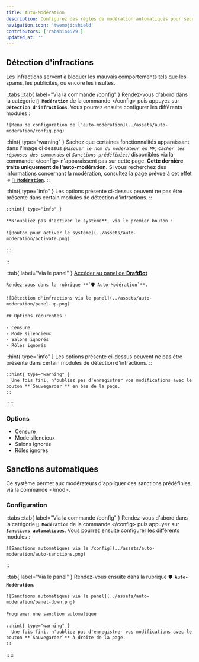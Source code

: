 ```yaml
---
title: Auto-Modération
description: Configurez des règles de modération automatiques pour sécuriser votre serveur !
navigation.icon: 'twemoji:shield'
contributors: ['rababio4579']
updated_at: ''
---
```



## Détection d'infractions

Les infractions servent à bloquer les mauvais comportements tels que les spams, les publicités, ou encore les insultes.

::tabs
  ::tab{ label="Via la commande /config" }
    Rendez-vous d'abord dans la catégorie **`🔨 Modération`** de la commande \</config> puis appuyez sur **`Détection d'infractions`**. Vous pourrez ensuite configurer les différents modules :

    ![Menu de configuration de l'auto-modération](../assets/auto-moderation/config.png)

  ::hint{ type="warning" }
    Sachez que certaines fonctionnalités apparaissant dans l'image ci dessus *(`Masquer le nom du modérateur en MP`, `Cacher les réponses des commandes` et `Sanctions prédéfinies`)* disponibles via la commande \</config> n'apparaissent pas sur cette page. **Cette dernière traite uniquement de l'auto-modération.** Si vous recherchez des informations concernant la modération, consultez la page prévue à cet effet ➜ **[`🔨 Modération`](https://draftbot.fr/docs/modules/moderation)**.
  ::

  ::hint{ type="info" }
    Les options présente ci-dessus peuvent ne pas être présente dans certain modules de détection d'infractions.
  ::

    ::hint{ type="info" }

    **N'oubliez pas d'activer le système**, via le premier bouton :

    ![Bouton pour activer le système](../assets/auto-moderation/activate.png)

    ::
  ::

  ::tab{ label="Via le panel" }
    [Accéder au panel de **DraftBot**](/dashboard/first/auto-moderation)

    Rendez-vous dans la rubrique **`🛡️ Auto-Modération`**.

    ![Détection d'infractions via le panel](../assets/auto-moderation/panel-up.png)

    ## Options récurentes :

    - Censure
    - Mode silencieux
    - Salons ignorés
    - Rôles ignorés

  ::hint{ type="info" }
    Les options présente ci-dessus peuvent ne pas être présente dans certain modules de détection d'infractions.
  ::

    ::hint{ type="warning" }
      Une fois fini, n'oubliez pas d'enregistrer vos modifications avec le bouton **`Sauvegarder`** en bas de la page.
    ::
  ::
::

### Options

  - Censure
  - Mode silencieux
  - Salons ignorés
  - Rôles ignorés

## Sanctions automatiques

Ce système permet aux modérateurs d'appliquer des sanctions prédéfinies, via la commande \</mod>.

### Configuration

::tabs
  ::tab{ label="Via la commande /config" }
    Rendez-vous d'abord dans la catégorie **`🔨 Modération`** de la commande \</config> puis appuyez sur **`Sanctions automatiques`**. Vous pourrez ensuite configurer les différents modules :

    ![Sanctions automatiques via le /config](../assets/auto-moderation/auto-sanctions.png)

  ::

  ::tab{ label="Via le panel" }
    Rendez-vous ensuite dans la rubrique **`🛡️ Auto-Modération`**.

    ![Sanctions automatiques via le panel](../assets/auto-moderation/panel-down.png)

    Programer une sanction automatique 

    ::hint{ type="warning" }
      Une fois fini, n'oubliez pas d'enregistrer vos modifications avec le bouton **`Sauvegarder`** à droite de la page.
    ::
  ::
::
